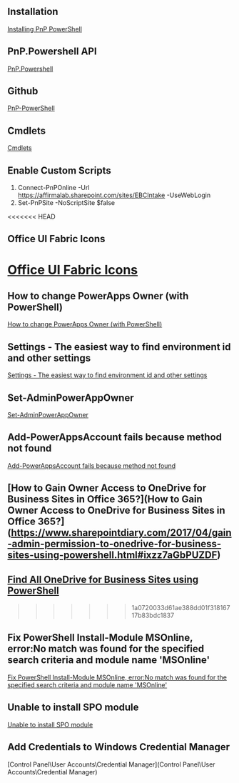 ## Installation
[Installing PnP PowerShell](https://pnp.github.io/powershell/articles/installation.html)

## PnP.Powershell API
[PnP.Powershell](https://docs.microsoft.com/en-us/powershell/module/sharepoint-pnp/?view=sharepoint-ps)

## Github
[PnP-PowerShell](https://github.com/pnp/PnP-PowerShell)

## Cmdlets
[Cmdlets](https://pnp.github.io/powershell/cmdlets/Add-PnPAlert.html)

## Enable Custom Scripts
1. Connect-PnPOnline -Url https://affirmalab.sharepoint.com/sites/EBCIntake -UseWebLogin
2. Set-PnPSite -NoScriptSite $false

<<<<<<< HEAD
## Office UI Fabric Icons
[Office UI Fabric Icons](https://uifabricicons.azurewebsites.net/)
=======
## How to change PowerApps Owner (with PowerShell)
[How to change PowerApps Owner (with PowerShell)](http://www.evrenayan.net/how-to-change-powerapps-owner-with-powershell/)

## Settings - The easiest way to find environment id and other settings
[Settings - The easiest way to find environment id and other settings](http://powerappsguide.com/blog/post/easiest-way-to-find-environment-id-and-other-settings)

## Set-AdminPowerAppOwner
[Set-AdminPowerAppOwner](https://docs.microsoft.com/en-us/powershell/module/microsoft.powerapps.administration.powershell/set-adminpowerappowner?view=pa-ps-latest)

## Add-PowerAppsAccount fails because method not found
[Add-PowerAppsAccount fails because method not found](https://powerusers.microsoft.com/t5/Power-Apps-Governance-and/Add-PowerAppsAccount-fails-because-method-not-found/td-p/267037)

## [How to Gain Owner Access to OneDrive for Business Sites in Office 365?](How to Gain Owner Access to OneDrive for Business Sites in Office 365?](https://www.sharepointdiary.com/2017/04/gain-admin-permission-to-onedrive-for-business-sites-using-powershell.html#ixzz7aGbPUZDF)

## [Find All OneDrive for Business Sites using PowerShell](https://www.sharepointdiary.com/2018/04/find-all-onedrive-site-collections-in-sharepoint-online-using-powershell.html#ixzz7aGbg4Y62)
>>>>>>> 1a0720033d61ae388dd01f31816717b83bdc1837

## Fix PowerShell Install-Module MSOnline, error:No match was found for the specified search criteria and module name 'MSOnline'
[Fix PowerShell Install-Module MSOnline, error:No match was found for the specified search criteria and module name 'MSOnline'](https://www.sccm.ie/how-to/98-fix-powershell-install-module-msonline-error-no-match-was-found-for-the-specified-search-criteria-and-module-name-msonline)

## Unable to install SPO module
[Unable to install SPO module](https://community.spiceworks.com/topic/2273785-unable-to-install-spo-module)

## Add Credentials to Windows Credential Manager
[Control Panel\User Accounts\Credential Manager](Control Panel\User Accounts\Credential Manager)
